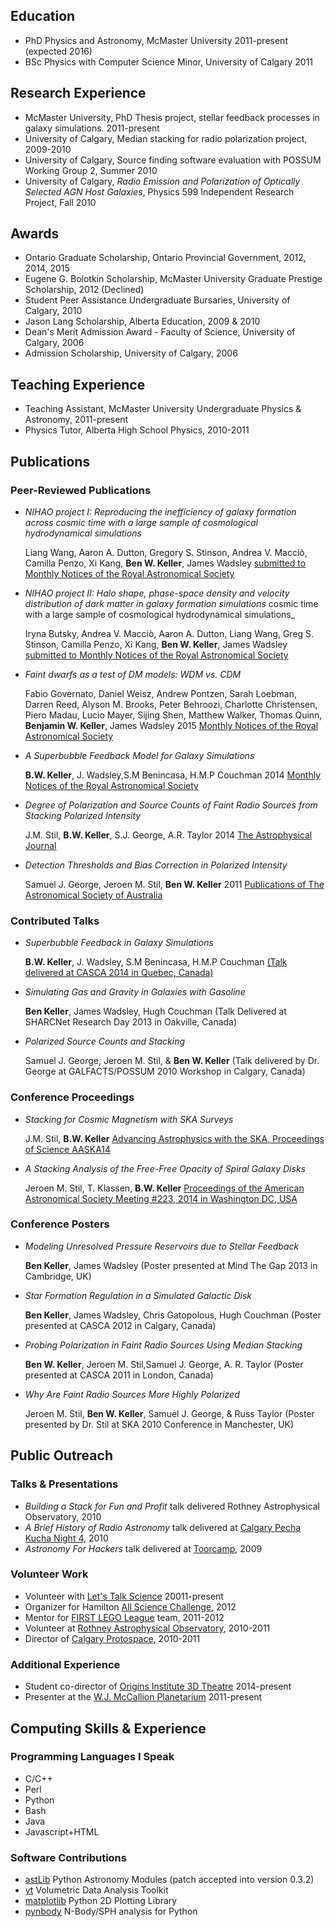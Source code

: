 <!-- 
.. title: Curriculum Vitae
.. slug: cv
.. date: 2013/03/27 15:07:13
.. tags: 
.. link: 
.. description: 
-->

## Education
* PhD Physics and Astronomy, McMaster University 2011-present (expected 2016)
* BSc Physics with Computer Science Minor, University of Calgary 2011

## Research Experience
* McMaster University, PhD Thesis project, stellar feedback processes in galaxy simulations. 2011-present
* University of Calgary, Median stacking for radio polarization project, 2009-2010
* University of Calgary, Source finding software evaluation with POSSUM Working Group 2, Summer 2010
* University of Calgary, _Radio Emission and Polarization of Optically Selected AGN Host Galaxies_,
Physics 599 Independent Research Project, Fall 2010

## Awards
* Ontario Graduate Scholarship, Ontario Provincial Government, 2012, 2014, 2015
* Eugene G. Bolotkin Scholarship, McMaster University Graduate Prestige Scholarship, 2012 (Declined)
* Student Peer Assistance Undergraduate Bursaries, University of Calgary, 2010
* Jason Lang Scholarship, Alberta Education, 2009 & 2010
* Dean's Merit Admission Award - Faculty of Science, University of Calgary, 2006
* Admission Scholarship, University of Calgary, 2006

## Teaching Experience
* Teaching Assistant, McMaster University Undergraduate Physics & Astronomy, 2011-present
* Physics Tutor, Alberta High School Physics, 2010-2011

## Publications
### Peer-Reviewed Publications
* _NIHAO project I: Reproducing the inefficiency of galaxy formation across
  cosmic time with a large sample of cosmological hydrodynamical simulations_

    Liang Wang, Aaron A. Dutton, Gregory S. Stinson, Andrea V. Macci&ograve;, Camilla
    Penzo, Xi Kang, __Ben W. Keller__, James Wadsley
    [submitted to Monthly Notices of the Royal Astronomical Society](http://adsabs.harvard.edu/abs/2015arXiv150304818W)

* _NIHAO project II: Halo shape, phase-space density and velocity distribution
  of dark matter in galaxy formation simulations_
  cosmic time with a large sample of cosmological hydrodynamical simulations_

    Iryna Butsky, Andrea V. Macci&ograve;, Aaron A. Dutton, Liang Wang, Greg S.
    Stinson, Camilla Penzo, Xi Kang, __Ben W. Keller__, James Wadsley
    [submitted to Monthly Notices of the Royal Astronomical Society](http://adsabs.harvard.edu/abs/2015arXiv150304814B)

* _Faint dwarfs as a test of DM models: WDM vs. CDM_
    
    Fabio Governato, Daniel Weisz, Andrew Pontzen, Sarah Loebman, Darren Reed,
    Alyson M. Brooks, Peter Behroozi, Charlotte Christensen, Piero Madau, Lucio
    Mayer, Sijing Shen, Matthew Walker, Thomas Quinn, __Benjamin W. Keller__, James
    Wadsley 2015
    [Monthly Notices of the Royal Astronomical Society](http://dx.doi.org/10.1093/mnras/stu2720)

* _A Superbubble Feedback Model for Galaxy Simulations_ 

    __B.W. Keller__, J. Wadsley,S.M Benincasa, H.M.P Couchman 2014 
    [Monthly Notices of the Royal Astronomical Society](http://dx.doi.org/10.1093/mnras/stu1058)

* _Degree of Polarization and Source Counts of Faint Radio Sources from Stacking
  Polarized Intensity_ 
  
    J.M. Stil, __B.W. Keller__, S.J. George, A.R. Taylor 2014
    [The Astrophysical Journal](http://dx.doi.org/10.1088/0004-637X/787/2/99)

* _Detection Thresholds and Bias Correction in Polarized Intensity_ 

    Samuel J. George, Jeroen M. Stil, __Ben W. Keller__ 2011 
    [Publications of The Astronomical Society of Australia]( http://dx.doi.org/10.1071/AS11027)

### Contributed Talks
* _Superbubble Feedback in Galaxy Simulations_

    __B.W. Keller__, J. Wadsley, S.M Benincasa, H.M.P Couchman 
    [(Talk delivered at CASCA 2014 in Quebec, Canada)](http://casca2014.craq-astro.ca/seeabstract_en.php?id=59)

* _Simulating Gas and Gravity in Galaxies with Gasoline_

    __Ben Keller__, James Wadsley, Hugh Couchman 
    (Talk Delivered at SHARCNet Research Day 2013 in Oakville, Canada)
    
* _Polarized Source Counts and Stacking_ 

    Samuel J. George, Jeroen M. Stil, & __Ben W. Keller__
    (Talk delivered by Dr. George at GALFACTS/POSSUM 2010 Workshop in Calgary, Canada)

### Conference Proceedings
* _Stacking for Cosmic Magnetism with SKA Surveys_
    
    J.M. Stil, __B.W. Keller__
    [Advancing Astrophysics with the SKA, Proceedings of Science AASKA14](http://arxiv.org/abs/1501.00390)

* _A Stacking Analysis of the Free-Free Opacity of Spiral Galaxy Disks_

    Jeroen M. Stil, T. Klassen, __B.W. Keller__
    [Proceedings of the American Astronomical Society Meeting #223, 2014 in Washington DC, USA](http://adsabs.harvard.edu/abs/2014AAS...22345303S)


### Conference Posters
* _Modeling Unresolved Pressure Reservoirs due to Stellar Feedback_

    __Ben Keller__, James Wadsley 
    (Poster presented at Mind The Gap 2013 in Cambridge, UK)

* _Star Formation Regulation in a Simulated Galactic Disk_ 

    __Ben Keller__, James Wadsley, Chris Gatopolous, Hugh Couchman
    (Poster presented at CASCA 2012 in Calgary, Canada)
    
* _Probing Polarization in Faint Radio Sources Using Median Stacking_ 

    __Ben W. Keller__, Jeroen M. Stil,Samuel J. George, A. R. Taylor 
    (Poster presented at CASCA 2011 in London, Canada)

* _Why Are Faint Radio Sources More Highly Polarized_ 

    Jeroen M. Stil, __Ben W. Keller__, Samuel J. George, & Russ Taylor 
    (Poster presented by Dr. Stil at SKA 2010 Conference in Manchester, UK)

## Public Outreach
### Talks & Presentations
* _Building a Stack for Fun and Profit_ talk delivered Rothney Astrophysical Observatory, 2010
* _A Brief History of Radio Astronomy_ talk delivered at [Calgary Pecha Kucha Night 4](http://pecha-kucha.org/night/calgary/4), 2010
* _Astronomy For Hackers_ talk delivered at [Toorcamp](http://www.toorcamp.org), 2009

### Volunteer Work
* Volunteer with [Let's Talk Science](http://www.letstalkscience.ca/) 20011-present
* Organizer for Hamilton [All Science Challenge](http://www.letstalkscience.ca/challenge.html), 2012
* Mentor for [FIRST LEGO League](http://firstlegoleague.org/challenge/2011foodfactor) team, 2011-2012
* Volunteer at [Rothney Astrophysical Observatory](http://www.ucalgary.ca/rao/), 2010-2011
* Director of [Calgary Protospace](http://protospace.ca/), 2010-2011

### Additional Experience
* Student co-director of [Origins Institute 3D
  Theatre](http://origins.mcmaster.ca/3D-theatre/) 2014-present
* Presenter at the [W.J. McCallion
  Planetarium](http://www.physics.mcmaster.ca/planetarium/) 2011-present

## Computing Skills & Experience
### Programming Languages I Speak
* C/C++
* Perl
* Python
* Bash
* Java
* Javascript+HTML

### Software Contributions
* [astLib](http://astlib.sf.net) Python Astronomy Modules (patch accepted into version 0.3.2)
* [yt](http://yt-project.org) Volumetric Data Analysis Toolkit
* [matplotlib](http://matplotlib.org) Python 2D Plotting Library
* [pynbody](https://code.google.com/p/pynbody/) N-Body/SPH analysis for Python

